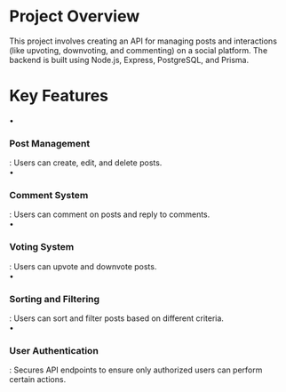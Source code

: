 <h1>Project Overview</h1>
This project involves creating an API for managing posts and interactions (like upvoting, downvoting, and commenting) on a social platform. The backend is built using Node.js, Express, PostgreSQL, and Prisma.

<h1>Key Features</h1>
• <h3>Post Management</h3> : Users can create, edit, and delete posts. </br>
• <h3>Comment System</h3> : Users can comment on posts and reply to comments.</br>
• <h3>Voting System</h3> : Users can upvote and downvote posts.</br>
•<h3>Sorting and Filtering</h3> : Users can sort and filter posts based on different criteria.</br>
• <h3>User Authentication</h3> : Secures API endpoints to ensure only authorized users can perform certain actions.</br>

